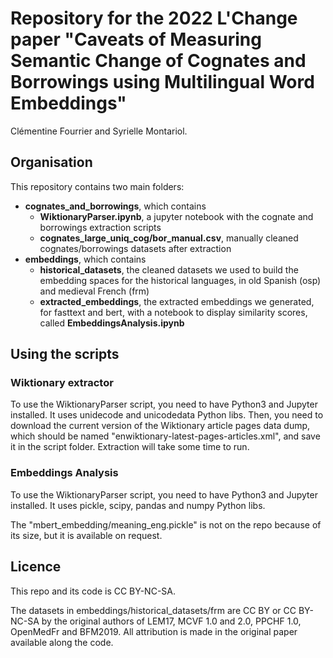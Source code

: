 # Repository for the 2022 L'Change paper "Caveats of Measuring Semantic Change of Cognates and Borrowings using Multilingual Word Embeddings"
Clémentine Fourrier and Syrielle Montariol.

## Organisation
This repository contains two main folders:
- **cognates_and_borrowings**, which contains 
	- **WiktionaryParser.ipynb**, a jupyter notebook with the cognate and borrowings extraction scripts
	- **cognates_large_uniq_cog/bor_manual.csv**, manually cleaned cognates/borrowings datasets after extraction
- **embeddings**, which contains 
	- **historical_datasets**, the cleaned datasets we used to build the embedding spaces for the historical languages, in old Spanish (osp) and medieval French (frm)
	- **extracted_embeddings**, the extracted embeddings we generated, for fasttext and bert, with a notebook to display similarity scores, called **EmbeddingsAnalysis.ipynb**

## Using the scripts
### Wiktionary extractor
To use the WiktionaryParser script, you need to have Python3 and Jupyter installed. It uses unidecode and unicodedata Python libs. 
Then, you need to download the current version of the Wiktionary article pages data dump, which should be named "enwiktionary-latest-pages-articles.xml", and save it in the script folder. Extraction will take some time to run.

### Embeddings Analysis 
To use the WiktionaryParser script, you need to have Python3 and Jupyter installed. It uses pickle, scipy, pandas and numpy Python libs. 

The "mbert_embedding/meaning_eng.pickle" is not on the repo because of its size, but it is available on request.


## Licence
This repo and its code is CC BY-NC-SA.

The datasets in embeddings/historical_datasets/frm are CC BY or CC BY-NC-SA by the original authors of LEM17, MCVF 1.0 and 2.0, PPCHF 1.0, OpenMedFr and BFM2019. All attribution is made in the original paper available along the code.